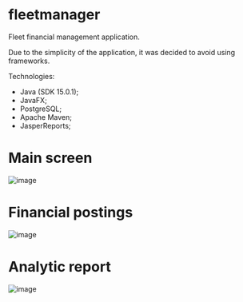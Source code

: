 # fleetmanager
Fleet financial management application.

Due to the simplicity of the application, it was decided to avoid using frameworks.

Technologies:
  * Java (SDK 15.0.1);
  * JavaFX;
  * PostgreSQL;
  * Apache Maven;
  * JasperReports;

# Main screen
![image](https://user-images.githubusercontent.com/43590504/116173850-ade22c80-a6e3-11eb-92a3-34baf3799d30.png)

# Financial postings
![image](https://user-images.githubusercontent.com/43590504/116175027-ed117d00-a6e5-11eb-8974-527d2de3be68.png)

# Analytic report
![image](https://user-images.githubusercontent.com/43590504/116174813-88562280-a6e5-11eb-8d14-e458671ca56e.png)


